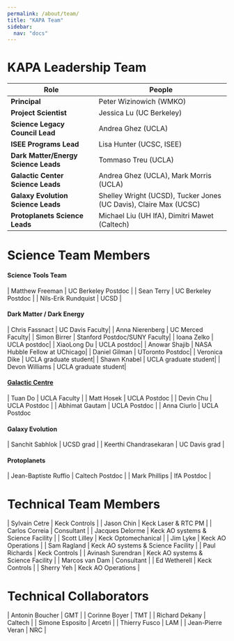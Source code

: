 ```yaml
---
permalink: /about/team/
title: "KAPA Team"
sidebar:
  nav: "docs"
---
```


# KAPA Leadership Team

| Role | People |
|----------- | ------------------ |
| **Principal** | Peter Wizinowich (WMKO) | 
| **Project Scientist** | Jessica Lu (UC Berkeley) |
| **Science Legacy Council Lead** | Andrea Ghez (UCLA) |
| **ISEE Programs Lead** | Lisa Hunter (UCSC, ISEE)  |
| **Dark Matter/Energy Science Leads** | Tommaso Treu (UCLA)  |
| **Galactic Center Science Leads** | Andrea Ghez (UCLA), Mark Morris (UCLA) |
| **Galaxy Evolution Science Leads** | Shelley Wright (UCSD), Tucker Jones (UC Davis), Claire Max (UCSC) |
| **Protoplanets Science Leads** | Michael Liu (UH IfA), Dimitri Mawet (Caltech) |

# Science Team Members

#### Science Tools Team

| Matthew Freeman | UC Berkeley Postdoc |
| Sean Terry | UC Berkeley Postdoc |
| Nils-Erik Rundquist | UCSD |
<!-- 
| Emily Ramey | UC Berkeley grad |
| Blake Drechsler | UC Berkeley post-bacc | 
-->

#### Dark Matter / Dark Energy

| Chris Fassnact | UC Davis Faculty| 
| Anna Nierenberg | UC Merced Faculty| 
| Simon Birrer | Stanford Postdoc/SUNY Faculty| 
| Ioana Zelko | UCLA postdoc| 
| XiaoLong Du | UCLA postdoc| 
| Anowar Shajib | NASA Hubble Fellow at UChicago| 
| Daniel Gilman | UToronto Postdoc| 
| Veronica Dike | UCLA graduate student| 
| Shawn Knabel | UCLA graduate student| 
| Devon Williams | UCLA graduate student| 

#### [Galactic Centre](https://galacticcenter.astro.ucla.edu/members.html)

| Tuan Do | UCLA Faculty |
| Matt Hosek | UCLA Postdoc |
| Devin Chu | UCLA Postdoc |
| Abhimat Gautam | UCLA Postdoc |
| Anna Ciurlo | UCLA Postdoc

#### Galaxy Evolution

| Sanchit Sabhlok | UCSD grad |
| Keerthi Chandrasekaran | UC Davis grad |


#### Protoplanets

| Jean-Baptiste Ruffio | Caltech Postdoc |
| Mark Phillips | IfA Postdoc |

# Technical Team Members

| Sylvain Cetre | Keck Controls |
| Jason Chin | Keck Laser & RTC PM |
| Carlos Correia | Consultant |
| Jacques Delorme | Keck AO systems & Science Facility |
| Scott Lilley | Keck Optomechanical |
| Jim Lyke | Keck AO Operations |
| Sam Ragland | Keck AO systems & Science Facility |
| Paul Richards | Keck Controls |
| Avinash Surendran | Keck AO systems & Science Facility |
| Marcos van Dam | Consultant |
| Ed Wetherell | Keck Controls |
| Sherry Yeh | Keck AO Operations |


# Technical Collaborators

| Antonin Boucher | GMT |
| Corinne Boyer | TMT |
| Richard Dekany | Caltech |
| Simone Esposito | Arcetri |
| Thierry Fusco | LAM |
| Jean-Pierre Veran | NRC |



